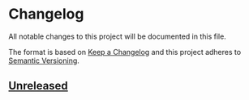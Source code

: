 # Changelog

All notable changes to this project will be documented in this file.

The format is based on [Keep a Changelog](http://keepachangelog.com)
and this project adheres
to [Semantic Versioning](http://semver.org/spec/v2.0.0.html).

## [Unreleased]


[Unreleased]: https://github.com/logicblocks/datatype/compare/0.0.0...HEAD
